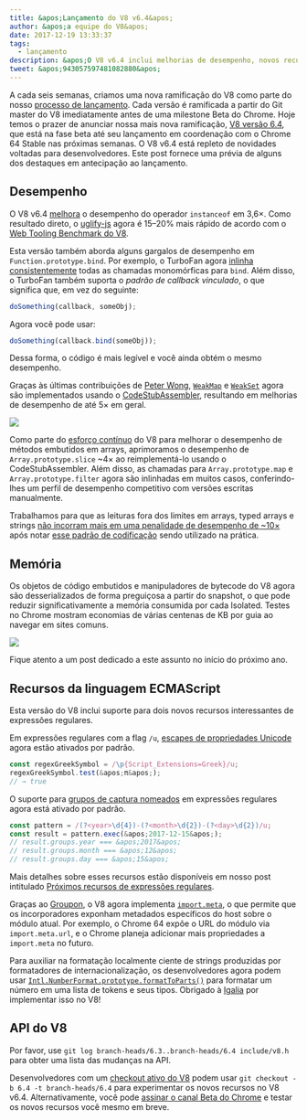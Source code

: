 ```yaml
---
title: &apos;Lançamento do V8 v6.4&apos;
author: &apos;a equipe do V8&apos;
date: 2017-12-19 13:33:37
tags:
  - lançamento
description: &apos;O V8 v6.4 inclui melhorias de desempenho, novos recursos da linguagem JavaScript e muito mais.&apos;
tweet: &apos;943057597481082880&apos;
---
```

A cada seis semanas, criamos uma nova ramificação do V8 como parte do nosso [processo de lançamento](/docs/release-process). Cada versão é ramificada a partir do Git master do V8 imediatamente antes de uma milestone Beta do Chrome. Hoje temos o prazer de anunciar nossa mais nova ramificação, [V8 versão 6.4](https://chromium.googlesource.com/v8/v8.git/+log/branch-heads/6.4), que está na fase beta até seu lançamento em coordenação com o Chrome 64 Stable nas próximas semanas. O V8 v6.4 está repleto de novidades voltadas para desenvolvedores. Este post fornece uma prévia de alguns dos destaques em antecipação ao lançamento.

<!--truncate-->
## Desempenho

O V8 v6.4 [melhora](https://bugs.chromium.org/p/v8/issues/detail?id=6971) o desempenho do operador `instanceof` em 3,6×. Como resultado direto, o [uglify-js](http://lisperator.net/uglifyjs/) agora é 15–20% mais rápido de acordo com o [Web Tooling Benchmark do V8](https://github.com/v8/web-tooling-benchmark).

Esta versão também aborda alguns gargalos de desempenho em `Function.prototype.bind`. Por exemplo, o TurboFan agora [inlinha consistentemente](https://bugs.chromium.org/p/v8/issues/detail?id=6946) todas as chamadas monomórficas para `bind`. Além disso, o TurboFan também suporta o _padrão de callback vinculado_, o que significa que, em vez do seguinte:

```js
doSomething(callback, someObj);
```

Agora você pode usar:

```js
doSomething(callback.bind(someObj));
```

Dessa forma, o código é mais legível e você ainda obtém o mesmo desempenho.

Graças às últimas contribuições de [Peter Wong](https://twitter.com/peterwmwong), [`WeakMap`](https://developer.mozilla.org/en-US/docs/Web/JavaScript/Reference/Global_Objects/WeakMap) e [`WeakSet`](https://developer.mozilla.org/en-US/docs/Web/JavaScript/Reference/Global_Objects/WeakSet) agora são implementados usando o [CodeStubAssembler](/blog/csa), resultando em melhorias de desempenho de até 5× em geral.

![](/_img/v8-release-64/weak-collection.svg)

Como parte do [esforço contínuo](https://bugs.chromium.org/p/v8/issues/detail?id=1956) do V8 para melhorar o desempenho de métodos embutidos em arrays, aprimoramos o desempenho de `Array.prototype.slice` ~4× ao reimplementá-lo usando o CodeStubAssembler. Além disso, as chamadas para `Array.prototype.map` e `Array.prototype.filter` agora são inlinhadas em muitos casos, conferindo-lhes um perfil de desempenho competitivo com versões escritas manualmente.

Trabalhamos para que as leituras fora dos limites em arrays, typed arrays e strings [não incorram mais em uma penalidade de desempenho de ~10×](https://bugs.chromium.org/p/v8/issues/detail?id=7027) após notar [esse padrão de codificação](/blog/elements-kinds#avoid-reading-beyond-length) sendo utilizado na prática.

## Memória

Os objetos de código embutidos e manipuladores de bytecode do V8 agora são desserializados de forma preguiçosa a partir do snapshot, o que pode reduzir significativamente a memória consumida por cada Isolated. Testes no Chrome mostram economias de várias centenas de KB por guia ao navegar em sites comuns.

![](/_img/v8-release-64/codespace-consumption.svg)

Fique atento a um post dedicado a este assunto no início do próximo ano.

## Recursos da linguagem ECMAScript

Esta versão do V8 inclui suporte para dois novos recursos interessantes de expressões regulares.

Em expressões regulares com a flag `/u`, [escapes de propriedades Unicode](https://mathiasbynens.be/notes/es-unicode-property-escapes) agora estão ativados por padrão.

```js
const regexGreekSymbol = /\p{Script_Extensions=Greek}/u;
regexGreekSymbol.test(&apos;π&apos;);
// → true
```

O suporte para [grupos de captura nomeados](https://developers.google.com/web/updates/2017/07/upcoming-regexp-features#named_captures) em expressões regulares agora está ativado por padrão.

```js
const pattern = /(?<year>\d{4})-(?<month>\d{2})-(?<day>\d{2})/u;
const result = pattern.exec(&apos;2017-12-15&apos;);
// result.groups.year === &apos;2017&apos;
// result.groups.month === &apos;12&apos;
// result.groups.day === &apos;15&apos;
```

Mais detalhes sobre esses recursos estão disponíveis em nosso post intitulado [Próximos recursos de expressões regulares](https://developers.google.com/web/updates/2017/07/upcoming-regexp-features).

Graças ao [Groupon](https://twitter.com/GrouponEng), o V8 agora implementa [`import.meta`](https://github.com/tc39/proposal-import-meta), o que permite que os incorporadores exponham metadados específicos do host sobre o módulo atual. Por exemplo, o Chrome 64 expõe o URL do módulo via `import.meta.url`, e o Chrome planeja adicionar mais propriedades a `import.meta` no futuro.

Para auxiliar na formatação localmente ciente de strings produzidas por formatadores de internacionalização, os desenvolvedores agora podem usar [`Intl.NumberFormat.prototype.formatToParts()`](https://github.com/tc39/proposal-intl-formatToParts) para formatar um número em uma lista de tokens e seus tipos. Obrigado à [Igalia](https://twitter.com/igalia) por implementar isso no V8!

## API do V8

Por favor, use `git log branch-heads/6.3..branch-heads/6.4 include/v8.h` para obter uma lista das mudanças na API.

Desenvolvedores com um [checkout ativo do V8](/docs/source-code#using-git) podem usar `git checkout -b 6.4 -t branch-heads/6.4` para experimentar os novos recursos no V8 v6.4. Alternativamente, você pode [assinar o canal Beta do Chrome](https://www.google.com/chrome/browser/beta.html) e testar os novos recursos você mesmo em breve.
